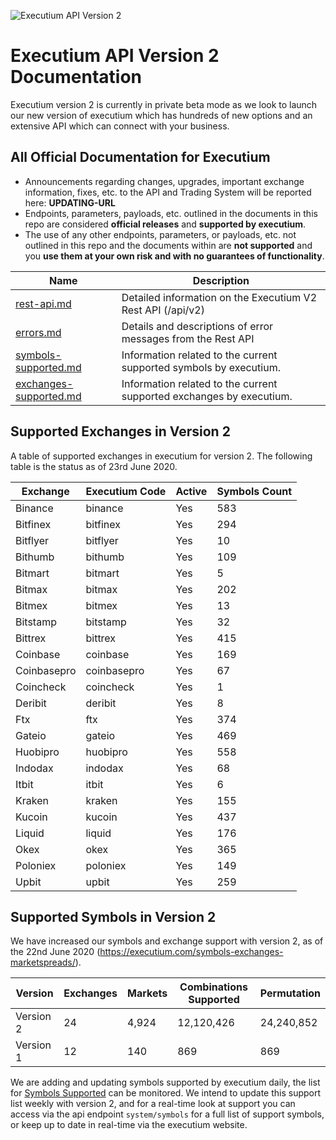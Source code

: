 ![Executium API Version 2](https://i.imgur.com/nn0w8Eo.jpg)

# Executium API Version 2 Documentation
Executium version 2 is currently in private beta mode as we look to launch our new version of executium which has hundreds of new options and an extensive API which can connect with your business. 

## All Official Documentation for Executium
* Announcements regarding changes, upgrades, important exchange information, fixes, etc. to the API and Trading System will be reported here: **UPDATING-URL**
* Endpoints, parameters, payloads, etc. outlined in the documents in this repo are considered **official releases** and **supported by executium**.
* The use of any other endpoints, parameters, or payloads, etc. not outlined in this repo and the documents within are **not supported** and you **use them at your own risk and with no guarantees of functionality**.


Name | Description
------------ | ------------
[rest-api.md](./rest-api.md) | Detailed information on the Executium V2 Rest API (/api/v2)
[errors.md](./errors.md) | Details and descriptions of error messages from the Rest API
[symbols-supported.md](./symbols-supported.md) | Information related to the current supported symbols by executium.
[exchanges-supported.md](./exchanges-supported.md) | Information related to the current supported exchanges by executium.

## Supported Exchanges in Version 2
A table of supported exchanges in executium for version 2. The following table is the status as of 23rd June 2020.

Exchange | Executium Code |Active | Symbols Count
------------ | ------------ | ------------ | ------------
Binance|binance|Yes|583
Bitfinex|bitfinex|Yes|294
Bitflyer|bitflyer|Yes|10
Bithumb|bithumb|Yes|109
Bitmart|bitmart|Yes|5
Bitmax|bitmax|Yes|202
Bitmex|bitmex|Yes|13
Bitstamp|bitstamp|Yes|32
Bittrex|bittrex|Yes|415
Coinbase|coinbase|Yes|169
Coinbasepro|coinbasepro|Yes|67
Coincheck|coincheck|Yes|1
Deribit|deribit|Yes|8
Ftx|ftx|Yes|374
Gateio|gateio|Yes|469
Huobipro|huobipro|Yes|558
Indodax|indodax|Yes|68
Itbit|itbit|Yes|6
Kraken|kraken|Yes|155
Kucoin|kucoin|Yes|437
Liquid|liquid|Yes|176
Okex|okex|Yes|365
Poloniex|poloniex|Yes|149
Upbit|upbit|Yes|259


## Supported Symbols in Version 2
We have increased our symbols and exchange support with version 2, as of the 22nd June 2020 (https://executium.com/symbols-exchanges-marketspreads/). 

Version | Exchanges | Markets | Combinations Supported | Permutation 
------------ | ------------ | ------------  | ------------   | ------------
Version 2|24|4,924|12,120,426 | 24,240,852
Version 1|12|140|869 | 869

We are adding and updating symbols supported by executium daily, the list for [Symbols Supported](./symbols-supported.md) can be monitored. We intend to update this support list weekly with version 2, and for a real-time look at support you can access via the api endpoint `system/symbols` for a full list of support symbols, or keep up to date in real-time via the executium website.

